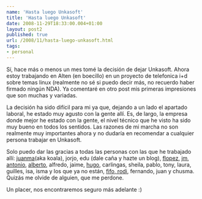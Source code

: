 ```yaml
---
name: 'Hasta luego Unkasoft'
title: 'Hasta luego Unkasoft'
date: 2008-11-29T18:33:00.004+01:00
layout: post2
published: true
url: /2008/11/hasta-luego-unkasoft.html
tags: 
- personal
---
```


Sí, hace más o menos un mes tomé la decisión de dejar Unkasoft. Ahora estoy trabajando en Alten (en boecillo) en un proyecto de telefonica i+d sobre temas linux (realmente no sé si puedo decir más, no recuerdo haber firmado ningún NDA). Ya comentaré en otro post mis primeras impresiones que son muchas y variadas.  
  
La decisión ha sido difícil para mi ya que, dejando a un lado el apartado laboral, he estado muy agusto con la gente allí. Es, de largo, la empresa donde mejor he estado con la gente, el nivel técnico que he visto ha sido muy bueno en todos los sentidos. Las razones de mi marcha no son realmente muy importantes ahora y no dudaría en recomendar a cualquier persona trabajar en Unkasoft.  
  
Solo puedo dar las gracias a todas las personas con las que he trabajado allí: [juanma](http://koalaensalamanca.blogspot.com/)(aka koala), jorjo, edu (dale caña y hazte un blog), [flopez](http://managementfromscratch.wordpress.com/), [jm](http://www.lawebdejm.com/), [antonio](http://www.lacoctelera.com/antoniogarrote), [alberto](http://albertogonzalez.net/blog/), alfredo, jaime, [hugo](http://eldr0w.blogspot.com/), carlingas, sheila, pablo, tony, laura, guilles, isa, isma y los que ya no están, [fifo, rodi](http://wirepet.blogspot.com/), fernando, juan y chusma. Quizás me olvide de alguien, que me perdone.  
  
Un placer, nos encontraremos seguro más adelante :)